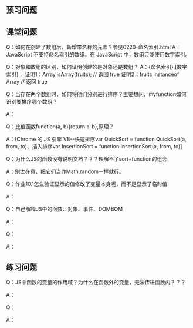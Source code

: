 ## 预习问题



## 课堂问题

Q：如何在创建了数组后，新增带名称的元素？参见0220-命名索引.html
A：JavaScript 不支持命名索引的数组。在 JavaScript 中，数组只能使用数字索引。

Q：对象和数组的区别，如何证明创建的是对象还是数组？
A：{命名索引},[数字索引]；
证明1：Array.isArray(fruits);     // 返回 true
证明2：fruits instanceof Array     // 返回 true

Q：当存在两个数组时，如何将他们分别进行排序？主要想问，myfunction如何识别要排序哪个数组？

A：

Q：比值函数function(a, b){return a-b},原理？

A：[Chrome 的 JS 引擎 V8--快速排序var QuickSort = function QuickSort(a, from, to)、插入排序var InsertionSort = function InsertionSort(a, from, to)]

Q：为什么JS的函数没有说明文档？？？理解不了sort+function的组合

A：别太在意，把它们当作Math.random一样就行。

Q：作业10.1怎么验证显示的值修改了变量本身呢，而不是显示了临时值

A：

Q：自己解释JS中的函数、对象、事件、DOMBOM

A：

Q：

A：

## 练习问题

Q：JS中函数的变量的作用域？为什么在函数外的变量，无法传进函数内？？？

A：

Q：

A：